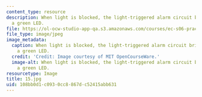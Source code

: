 ```yaml
---
content_type: resource
description: When light is blocked, the light-triggered alarm circuit briefly lights
  a green LED.
file: https://ol-ocw-studio-app-qa.s3.amazonaws.com/courses/ec-s06-practical-electronics-fall-2004/108bb0d1c0930cc8867dc52415abb631_15.jpg
file_type: image/jpeg
image_metadata:
  caption: When light is blocked, the light-triggered alarm circuit briefly lights
    a green LED.
  credit: 'Credit: Image courtesy of MIT OpenCourseWare.'
  image-alt: When light is blocked, the light-triggered alarm circuit briefly lights
    a green LED.
resourcetype: Image
title: 15.jpg
uid: 108bb0d1-c093-0cc8-867d-c52415abb631
---
```

